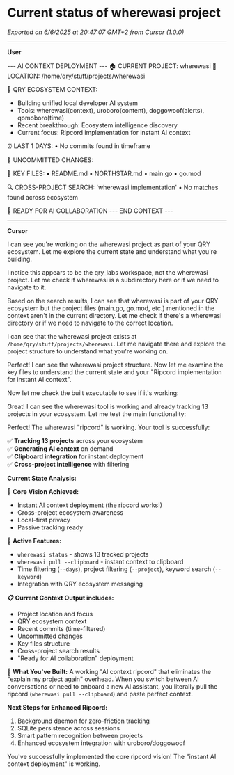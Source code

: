 # Current status of wherewasi project
_Exported on 6/6/2025 at 20:47:07 GMT+2 from Cursor (1.0.0)_

---

**User**

--- AI CONTEXT DEPLOYMENT ---
🏠 CURRENT PROJECT: wherewasi
📍 LOCATION: /home/qry/stuff/projects/wherewasi

🧠 QRY ECOSYSTEM CONTEXT:
- Building unified local developer AI system
- Tools: wherewasi(context), uroboro(content), doggowoof(alerts), qomoboro(time)
- Recent breakthrough: Ecosystem intelligence discovery
- Current focus: Ripcord implementation for instant AI context

⏰ LAST 1 DAYS:
  • No commits found in timeframe

🔄 UNCOMMITTED CHANGES:

📁 KEY FILES:
  • README.md
  • NORTHSTAR.md
  • main.go
  • go.mod

🔍 CROSS-PROJECT SEARCH: 'wherewasi implementation'
  • No matches found across ecosystem

🎯 READY FOR AI COLLABORATION
--- END CONTEXT ---

---

**Cursor**

I can see you're working on the wherewasi project as part of your QRY ecosystem. Let me explore the current state and understand what you're building.

I notice this appears to be the qry_labs workspace, not the wherewasi project. Let me check if wherewasi is a subdirectory here or if we need to navigate to it.

Based on the search results, I can see that wherewasi is part of your QRY ecosystem but the project files (main.go, go.mod, etc.) mentioned in the context aren't in the current directory. Let me check if there's a wherewasi directory or if we need to navigate to the correct location.

I can see that the wherewasi project exists at `/home/qry/stuff/projects/wherewasi`. Let me navigate there and explore the project structure to understand what you're working on.

Perfect! I can see the wherewasi project structure. Now let me examine the key files to understand the current state and your "Ripcord implementation for instant AI context".

Now let me check the built executable to see if it's working:

Great! I can see the wherewasi tool is working and already tracking 13 projects in your ecosystem. Let me test the main functionality:

Perfect! The wherewasi "ripcord" is working. Your tool is successfully:

✅ **Tracking 13 projects** across your ecosystem  
✅ **Generating AI context** on demand  
✅ **Clipboard integration** for instant deployment  
✅ **Cross-project intelligence** with filtering  

**Current State Analysis:**

**🎯 Core Vision Achieved:**
- Instant AI context deployment (the ripcord works!)
- Cross-project ecosystem awareness 
- Local-first privacy
- Passive tracking ready

**🔄 Active Features:**
- `wherewasi status` - shows 13 tracked projects
- `wherewasi pull --clipboard` - instant context to clipboard
- Time filtering (`--days`), project filtering (`--project`), keyword search (`--keyword`)
- Integration with QRY ecosystem messaging

**📋 Current Context Output includes:**
- Project location and focus
- QRY ecosystem context
- Recent commits (time-filtered) 
- Uncommitted changes
- Key files structure
- Cross-project search results
- "Ready for AI collaboration" deployment

**🚀 What You've Built:**
A working "AI context ripcord" that eliminates the "explain my project again" overhead. When you switch between AI conversations or need to onboard a new AI assistant, you literally pull the ripcord (`wherewasi pull --clipboard`) and paste perfect context.

**Next Steps for Enhanced Ripcord:**
1. Background daemon for zero-friction tracking
2. SQLite persistence across sessions  
3. Smart pattern recognition between projects
4. Enhanced ecosystem integration with uroboro/doggowoof

You've successfully implemented the core ripcord vision! The "instant AI context deployment" is working.

